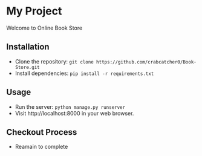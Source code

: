 # My Project

Welcome to Online Book Store

## Installation
- Clone the repository: `git clone https://github.com/crabcatcher0/Book-Store.git`
- Install dependencies: `pip install -r requirements.txt`

## Usage
- Run the server: `python manage.py runserver`
- Visit http://localhost:8000 in your web browser.

## Checkout Process 
- Reamain to complete

